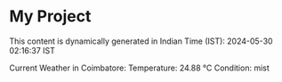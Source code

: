 # My Project

This content is dynamically generated in Indian Time (IST): 2024-05-30 02:16:37 IST


Current Weather in Coimbatore:
Temperature: 24.88 °C
Condition: mist

